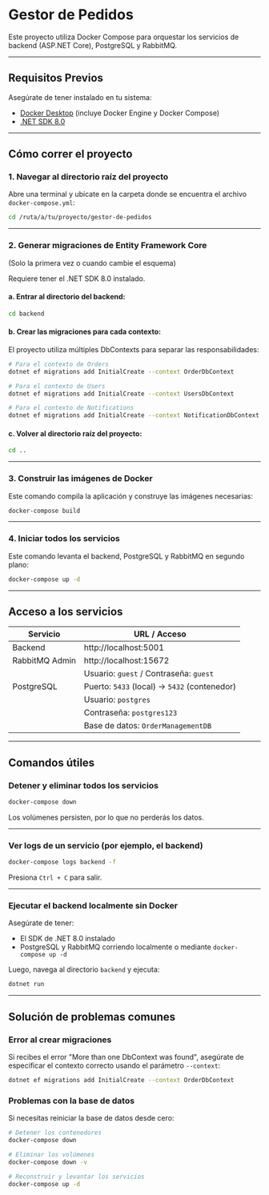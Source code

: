 # Gestor de Pedidos

Este proyecto utiliza Docker Compose para orquestar los servicios de backend (ASP.NET Core), PostgreSQL y RabbitMQ.

---

## Requisitos Previos

Asegúrate de tener instalado en tu sistema:

- [Docker Desktop](https://www.docker.com/products/docker-desktop/) (incluye Docker Engine y Docker Compose)
- [.NET SDK 8.0](https://dotnet.microsoft.com/en-us/download)

---

## Cómo correr el proyecto

### 1. Navegar al directorio raíz del proyecto

Abre una terminal y ubícate en la carpeta donde se encuentra el archivo `docker-compose.yml`:

```bash
cd /ruta/a/tu/proyecto/gestor-de-pedidos
```

---

### 2. Generar migraciones de Entity Framework Core  
(Solo la primera vez o cuando cambie el esquema)

Requiere tener el .NET SDK 8.0 instalado.

#### a. Entrar al directorio del backend:

```bash
cd backend
```

#### b. Crear las migraciones para cada contexto:

El proyecto utiliza múltiples DbContexts para separar las responsabilidades:

```bash
# Para el contexto de Orders
dotnet ef migrations add InitialCreate --context OrderDbContext

# Para el contexto de Users
dotnet ef migrations add InitialCreate --context UsersDbContext

# Para el contexto de Notifications
dotnet ef migrations add InitialCreate --context NotificationDbContext
```

#### c. Volver al directorio raíz del proyecto:

```bash
cd ..
```

---

### 3. Construir las imágenes de Docker

Este comando compila la aplicación y construye las imágenes necesarias:

```bash
docker-compose build
```

---

### 4. Iniciar todos los servicios

Este comando levanta el backend, PostgreSQL y RabbitMQ en segundo plano:

```bash
docker-compose up -d
```

---

## Acceso a los servicios

| Servicio            | URL / Acceso                                     |
|---------------------|--------------------------------------------------|
| Backend             | http://localhost:5001                            |
| RabbitMQ Admin      | http://localhost:15672                           |
|                     | Usuario: `guest` / Contraseña: `guest`          |
| PostgreSQL          | Puerto: `5433` (local) → `5432` (contenedor)     |
|                     | Usuario: `postgres`                              |
|                     | Contraseña: `postgres123`                        |
|                     | Base de datos: `OrderManagementDB`              |

---

## Comandos útiles

### Detener y eliminar todos los servicios

```bash
docker-compose down
```

Los volúmenes persisten, por lo que no perderás los datos.

---

### Ver logs de un servicio (por ejemplo, el backend)

```bash
docker-compose logs backend -f
```

Presiona `Ctrl + C` para salir.

---

### Ejecutar el backend localmente sin Docker

Asegúrate de tener:

- El SDK de .NET 8.0 instalado
- PostgreSQL y RabbitMQ corriendo localmente o mediante `docker-compose up -d`

Luego, navega al directorio `backend` y ejecuta:

```bash
dotnet run
```

---

## Solución de problemas comunes

### Error al crear migraciones

Si recibes el error "More than one DbContext was found", asegúrate de especificar el contexto correcto usando el parámetro `--context`:

```bash
dotnet ef migrations add InitialCreate --context OrderDbContext
```

### Problemas con la base de datos

Si necesitas reiniciar la base de datos desde cero:

```bash
# Detener los contenedores
docker-compose down

# Eliminar los volúmenes
docker-compose down -v

# Reconstruir y levantar los servicios
docker-compose up -d
```
